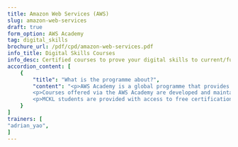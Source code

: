 ```yaml
---
title: Amazon Web Services (AWS) 
slug: amazon-web-services
draft: true
form_option: AWS Academy
tag: digital_skills
brochure_url: /pdf/cpd/amazon-web-services.pdf
info_title: Digital Skills Courses
info_desc: Certified courses to prove your digital skills to current/future employers.
accordion_content: [
    {
        "title": "What is the programme about?",
        "content": "<p>AWS Academy is a global programme that provides educational access to an AWS-authored curriculum. The curriculum is designed to provide students by developing technical expertise in cloud computing and help them prepare for AWS Certification. AWS Certifications recognise individuals with the technical skills and expertise to design, deploy, and operate applications and operations on AWS.</p>
        <p>Courses offered via the AWS Academy are developed and maintained by AWS which consist of learning paths. Within the curriculum, each learning path addresses different subject areas and that ultimately leads for an AWS Certification.</p>
        <p>MCKL students are provided with access to free certification practice exams and discounted AWS certification exams.</p>"
    }
]
trainers: [
"adrian_yao",
]
---
```




